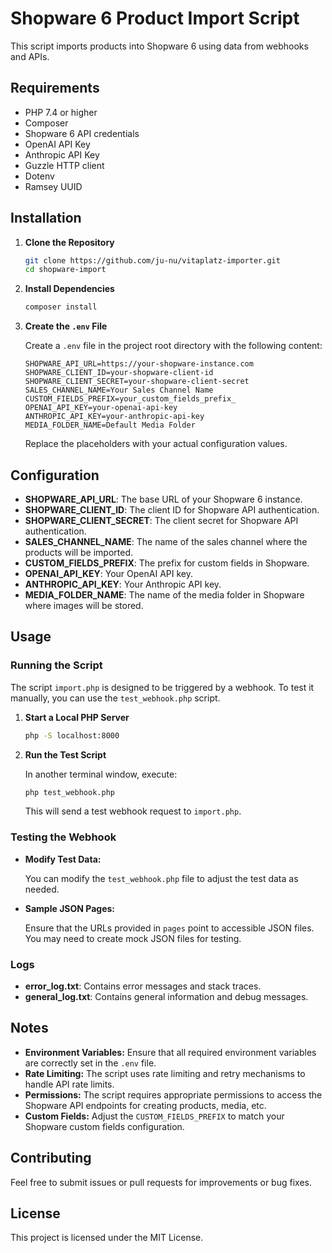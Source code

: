 # Shopware 6 Product Import Script

This script imports products into Shopware 6 using data from webhooks and APIs.

## Requirements

- PHP 7.4 or higher
- Composer
- Shopware 6 API credentials
- OpenAI API Key
- Anthropic API Key
- Guzzle HTTP client
- Dotenv
- Ramsey UUID

## Installation

1. **Clone the Repository**

   ```bash
   git clone https://github.com/ju-nu/vitaplatz-importer.git
   cd shopware-import
   ```

2. **Install Dependencies**

   ```bash
   composer install
   ```

3. **Create the `.env` File**

   Create a `.env` file in the project root directory with the following content:

   ```dotenv
   SHOPWARE_API_URL=https://your-shopware-instance.com
   SHOPWARE_CLIENT_ID=your-shopware-client-id
   SHOPWARE_CLIENT_SECRET=your-shopware-client-secret
   SALES_CHANNEL_NAME=Your Sales Channel Name
   CUSTOM_FIELDS_PREFIX=your_custom_fields_prefix_
   OPENAI_API_KEY=your-openai-api-key
   ANTHROPIC_API_KEY=your-anthropic-api-key
   MEDIA_FOLDER_NAME=Default Media Folder
   ```

   Replace the placeholders with your actual configuration values.

## Configuration

- **SHOPWARE_API_URL**: The base URL of your Shopware 6 instance.
- **SHOPWARE_CLIENT_ID**: The client ID for Shopware API authentication.
- **SHOPWARE_CLIENT_SECRET**: The client secret for Shopware API authentication.
- **SALES_CHANNEL_NAME**: The name of the sales channel where the products will be imported.
- **CUSTOM_FIELDS_PREFIX**: The prefix for custom fields in Shopware.
- **OPENAI_API_KEY**: Your OpenAI API key.
- **ANTHROPIC_API_KEY**: Your Anthropic API key.
- **MEDIA_FOLDER_NAME**: The name of the media folder in Shopware where images will be stored.

## Usage

### Running the Script

The script `import.php` is designed to be triggered by a webhook. To test it manually, you can use the `test_webhook.php` script.

1. **Start a Local PHP Server**

   ```bash
   php -S localhost:8000
   ```

2. **Run the Test Script**

   In another terminal window, execute:

   ```bash
   php test_webhook.php
   ```

   This will send a test webhook request to `import.php`.

### Testing the Webhook

- **Modify Test Data:**

  You can modify the `test_webhook.php` file to adjust the test data as needed.

- **Sample JSON Pages:**

  Ensure that the URLs provided in `pages` point to accessible JSON files. You may need to create mock JSON files for testing.

### Logs

- **error_log.txt**: Contains error messages and stack traces.
- **general_log.txt**: Contains general information and debug messages.

## Notes

- **Environment Variables:** Ensure that all required environment variables are correctly set in the `.env` file.
- **Rate Limiting:** The script uses rate limiting and retry mechanisms to handle API rate limits.
- **Permissions:** The script requires appropriate permissions to access the Shopware API endpoints for creating products, media, etc.
- **Custom Fields:** Adjust the `CUSTOM_FIELDS_PREFIX` to match your Shopware custom fields configuration.

## Contributing

Feel free to submit issues or pull requests for improvements or bug fixes.

## License

This project is licensed under the MIT License.
